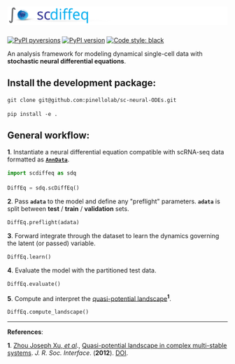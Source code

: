 # ![scdiffeq-logo](docs/imgs/scdiffeq.logo.svg)

[![PyPI pyversions](https://img.shields.io/pypi/pyversions/scdiffeq.svg)](https://pypi.python.org/pypi/scdiffeq/)
[![PyPI version](https://badge.fury.io/py/scdiffeq.svg)](https://badge.fury.io/py/scdiffeq)
[![Code style: black](https://img.shields.io/badge/code%20style-black-000000.svg)](https://github.com/psf/black)

An analysis framework for modeling dynamical single-cell data with **stochastic neural differential equations**.

## Install the development package:

```
git clone git@github.com:pinellolab/sc-neural-ODEs.git

pip install -e .
```

## General workflow:

**1**. Instantiate a neural differential equation compatible with scRNA-seq data formatted as [**`AnnData`**](https://anndata.readthedocs.io/en/stable/).
```python
import scdiffeq as sdq

DiffEq = sdq.scDiffEq()
```

**2**. Pass **`adata`** to the model and define any "preflight" parameters. **`adata`** is split between **test** / **train** / **validation** sets.
```python
DiffEq.preflight(adata)
```

**3**. Forward integrate through the dataset to learn the dynamics governing the latent (or passed) variable.
```python
DiffEq.learn()
```

**4**. Evaluate the model with the partitioned test data.
```python
DiffEq.evaluate()
```

**5**. Compute and interpret the [quasi-potential landscape](https://royalsocietypublishing.org/doi/10.1098/rsif.2012.0434)<sup>**1**</sup>.
```python
DiffEq.compute_landscape()
```

---

**References**:

**1**. [Zhou Joseph Xu, _et al_](https://scholar.google.com/citations?user=cMBBPisAAAAJ&hl=en)., [Quasi-potential landscape in complex multi-stable systems](https://royalsocietypublishing.org/doi/10.1098/rsif.2012.0434?url_ver=Z39.88-2003&rfr_id=ori:rid:crossref.org&rfr_dat=cr_pub%20%200pubmed). *J. R. Soc. Interface*. (**2012**). [DOI](http://doi.org/10.1098/rsif.2012.0434).
